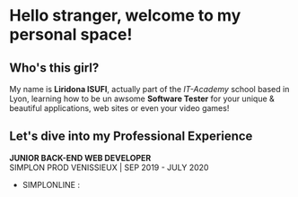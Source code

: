 # Hello stranger, welcome to my personal space!


## Who's this girl?

My name is **Liridona ISUFI**, actually part of the *IT-Academy* school based in Lyon, learning how to be un awsome **Software Tester** for your unique & beautiful applications, web sites or even your video games!


## Let's dive into my Professional Experience

**JUNIOR BACK-END WEB DEVELOPER**  
SIMPLON PROD VENISSIEUX | SEP 2019 - JULY 2020  
- SIMPLONLINE : 
